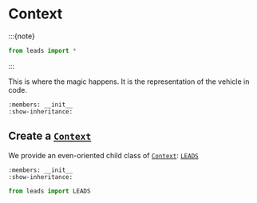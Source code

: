 # Context

:::{note}
```python
from leads import *
```
:::

This is where the magic happens. It is the representation of the vehicle in code.

```{py:class} leads.Context
:members: __init__
:show-inheritance:
```

## Create a [`Context`](#leads.Context)

We provide an even-oriented child class of [`Context`](#leads.Context): [`LEADS`](#leads.LEADS)

```{py:class} leads.LEADS
:members: __init__
:show-inheritance:
```

```python
from leads import LEADS
```